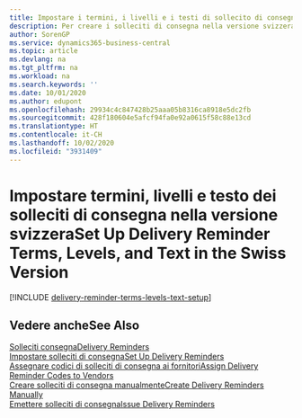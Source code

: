 ```yaml
---
title: Impostare i termini, i livelli e i testi di sollecito di consegna (CH)
description: Per creare i solleciti di consegna nella versione svizzera di Business Central, è necessario impostare i termini, i livelli e i testi dei solleciti di consegna. messaggi
author: SorenGP
ms.service: dynamics365-business-central
ms.topic: article
ms.devlang: na
ms.tgt_pltfrm: na
ms.workload: na
ms.search.keywords: ''
ms.date: 10/01/2020
ms.author: edupont
ms.openlocfilehash: 29934c4c847428b25aaa05b8316ca8918e5dc2fb
ms.sourcegitcommit: 428f180604e5afcf94fa0e92a0615f58c88e13cd
ms.translationtype: HT
ms.contentlocale: it-CH
ms.lasthandoff: 10/02/2020
ms.locfileid: "3931409"
---
```

# <a name="set-up-delivery-reminder-terms-levels-and-text-in-the-swiss-version"></a><span data-ttu-id="f6809-104">Impostare termini, livelli e testo dei solleciti di consegna nella versione svizzera</span><span class="sxs-lookup"><span data-stu-id="f6809-104">Set Up Delivery Reminder Terms, Levels, and Text in the Swiss Version</span></span>

[!INCLUDE [delivery-reminder-terms-levels-text-setup](../includes/ATCHDE/delivery-reminder-terms-levels-text-setup.md)]

## <a name="see-also"></a><span data-ttu-id="f6809-105">Vedere anche</span><span class="sxs-lookup"><span data-stu-id="f6809-105">See Also</span></span>

[<span data-ttu-id="f6809-106">Solleciti consegna</span><span class="sxs-lookup"><span data-stu-id="f6809-106">Delivery Reminders</span></span>](delivery-reminders.md)  
[<span data-ttu-id="f6809-107">Impostare solleciti di consegna</span><span class="sxs-lookup"><span data-stu-id="f6809-107">Set Up Delivery Reminders</span></span>](how-to-set-up-delivery-reminders.md)  
[<span data-ttu-id="f6809-108">Assegnare codici di solleciti di consegna ai fornitori</span><span class="sxs-lookup"><span data-stu-id="f6809-108">Assign Delivery Reminder Codes to Vendors</span></span>](how-to-assign-delivery-reminder-codes-to-vendors.md)  
[<span data-ttu-id="f6809-109">Creare solleciti di consegna manualmente</span><span class="sxs-lookup"><span data-stu-id="f6809-109">Create Delivery Reminders Manually</span></span>](how-to-create-delivery-reminders-manually.md)  
[<span data-ttu-id="f6809-110">Emettere solleciti di consegna</span><span class="sxs-lookup"><span data-stu-id="f6809-110">Issue Delivery Reminders</span></span>](how-to-issue-delivery-reminders.md)  
